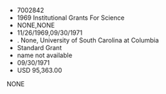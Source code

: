 * 7002842
* 1969 Institutional Grants For Science
* NONE,NONE
* 11/26/1969,09/30/1971
* . None, University of South Carolina at Columbia
* Standard Grant
* name not available
* 09/30/1971
* USD 95,363.00

NONE